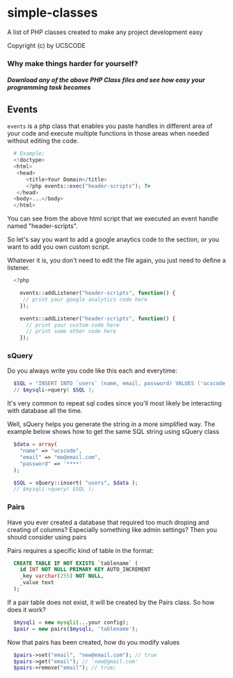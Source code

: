 # simple-classes
A list of PHP classes created to make any project development easy

Copyright (c) by UCSCODE

### Why make things harder for yourself? 
##### Download any of the above PHP Class files and see how easy your programming task becomes

## Events
`events` is a php class that enables you paste handles in different area of your code and execute multiple functions in those areas when needed without editing the code.

```php
  # Example;
  <!doctype>
  <html>
   <head>
      <title>Your Domain</title>
      <?php events::exec("header-scripts"); ?>
   </head>
  <body>...</body>
  </html>
```
You can see from the above html script that we executed an event handle named "header-scripts". 

So let's say you want to add a google anaytics code to the <head> section, or you want to add you own custom script. 
  
Whatever it is, you don't need to edit the file again, you just need to define a listener.

```php
  <?php 

    events::addListener("header-scripts", function() {
     // print your google analytics code here
    });

    events::addListener("header-scripts", function() {
      // print your custom code here
      // print some other code here
    });
```

### sQuery
Do you always write you code like this each and everytime:
```php
  $SQL = "INSERT INTO `users` (name, email, password) VALUES ('ucscode', 'me@email.com', '****');
  // $mysqli->query( $SQL );
```
It's very common to repeat sql codes since you'll most likely be interacting with database all the time.

Well, sQuery helps you generate the string in a more simplified way. The example below shows how to get the same SQL string using sQuery class
```php
  $data = array(
    "name" => "ucscode",
    "email" => "me@email.com",
    "password" => '****'
  );

  $SQL = sQuery::insert( "users", $data );
  // $mysqli->query( $SQL );
```

### Pairs
Have you ever created a database that required too much droping and creating of columns? Especially something like admin settings? Then you should consider using pairs

Pairs requires a specific kind of table in the format:
```sql
  CREATE TABLE IF NOT EXISTS `tablename` (
    id INT NOT NULL PRIMARY KEY AUTO_INCREMENT
    _key varchar(255) NOT NULL,
    _value text
  );
```
If a pair table does not exist, it will be created by the Pairs class. So how does it work?
```php
  $mysqli = new mysqli(...your config);
  $pair = new pairs($mysqli, 'tablename'); 
```
Now that pairs has been created, how do you modify values
```php
  $pairs->set("email", "new@email.com"); // true
  $pairs->get("email"); // 'new@gmail.com'
  $pairs->remove("email"); // true;
```
